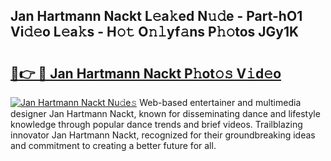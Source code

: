 ## Jan Hartmann Nackt L𝚎a𝚔ed N𝚞𝚍e - Part-hO1 Vi𝚍𝚎o L𝚎a𝚔s - H𝚘𝚝 O𝚗𝚕yf𝚊ns P𝚑𝚘tos JGy1K

# <h2><a href="http://kfb015i.oniu.top/?m=Jan+Hartmann+Nackt">🔗👉 🔴 Jan Hartmann Nackt P𝚑ot𝚘𝚜 V𝚒d𝚎o</a></h2>

[![Jan Hartmann Nackt Nu𝚍e𝚜](https://i.imgur.com/0qMVB7G.gif)](http://kfb015i.oniu.top/?m=Jan+Hartmann+Nackt)
Web-based entertainer and multimedia designer Jan Hartmann Nackt, known for disseminating dance and lifestyle knowledge through popular dance trends and brief videos. Trailblazing innovator Jan Hartmann Nackt, recognized for their groundbreaking ideas and commitment to creating a better future for all.  
